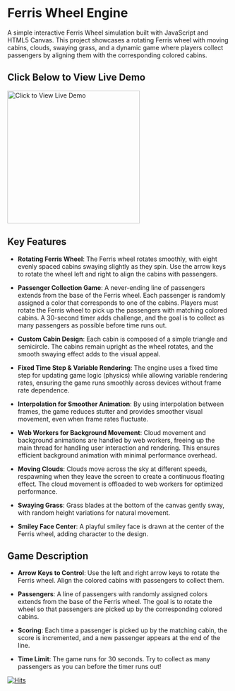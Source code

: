 # Ferris Wheel Engine

A simple interactive Ferris Wheel simulation built with JavaScript and HTML5 Canvas. This project showcases a rotating Ferris wheel with moving cabins, clouds, swaying grass, and a dynamic game where players collect passengers by aligning them with the corresponding colored cabins.

## Click Below to View Live Demo

<a href="https://samgilmore.dev/FerrisWheelEngine/" target="_blank">
    <img src="https://github.com/user-attachments/assets/3a766dca-4e5a-418f-8d32-a6ac47fe7ac1" alt="Click to View Live Demo" width="300"/>
</a>

## Key Features

- **Rotating Ferris Wheel**: The Ferris wheel rotates smoothly, with eight evenly spaced cabins swaying slightly as they spin. Use the arrow keys to rotate the wheel left and right to align the cabins with passengers.

- **Passenger Collection Game**: A never-ending line of passengers extends from the base of the Ferris wheel. Each passenger is randomly assigned a color that corresponds to one of the cabins. Players must rotate the Ferris wheel to pick up the passengers with matching colored cabins. A 30-second timer adds challenge, and the goal is to collect as many passengers as possible before time runs out.

- **Custom Cabin Design**: Each cabin is composed of a simple triangle and semicircle. The cabins remain upright as the wheel rotates, and the smooth swaying effect adds to the visual appeal.

- **Fixed Time Step & Variable Rendering**: The engine uses a fixed time step for updating game logic (physics) while allowing variable rendering rates, ensuring the game runs smoothly across devices without frame rate dependence.

- **Interpolation for Smoother Animation**: By using interpolation between frames, the game reduces stutter and provides smoother visual movement, even when frame rates fluctuate.

- **Web Workers for Background Movement**: Cloud movement and background animations are handled by web workers, freeing up the main thread for handling user interaction and rendering. This ensures efficient background animation with minimal performance overhead.

- **Moving Clouds**: Clouds move across the sky at different speeds, respawning when they leave the screen to create a continuous floating effect. The cloud movement is offloaded to web workers for optimized performance.

- **Swaying Grass**: Grass blades at the bottom of the canvas gently sway, with random height variations for natural movement.

- **Smiley Face Center**: A playful smiley face is drawn at the center of the Ferris wheel, adding character to the design.

## Game Description

- **Arrow Keys to Control**: Use the left and right arrow keys to rotate the Ferris wheel. Align the colored cabins with passengers to collect them.

- **Passengers**: A line of passengers with randomly assigned colors extends from the base of the Ferris wheel. The goal is to rotate the wheel so that passengers are picked up by the corresponding colored cabins.

- **Scoring**: Each time a passenger is picked up by the matching cabin, the score is incremented, and a new passenger appears at the end of the line.

- **Time Limit**: The game runs for 30 seconds. Try to collect as many passengers as you can before the timer runs out!

[![Hits](https://hits.seeyoufarm.com/api/count/incr/badge.svg?url=https%3A%2F%2Fgithub.com%2Fsamgilmore%2FFerrisWheelEngine&count_bg=%233D66C8&title_bg=%23555555&icon=&icon_color=%23E7E7E7&title=Views&edge_flat=false)](https://hits.seeyoufarm.com)
